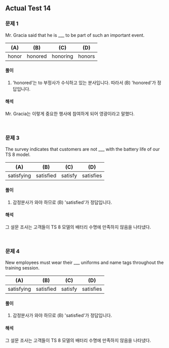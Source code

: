 ## Actual Test 14
### 문제 1
Mr. Gracia said that he is ___ to be part of such an important event.

|(A)|(B)|(C)|(D)|
|---|---|---|---|
|honor|honored|honoring|honors|

#### 풀이 
1. 'honored'는 to 부정사가 수식하고 있는 분사입니다. 따라서 (B) 'honored'가 정답입니다.

#### 해석    
Mr. Gracia는 이렇게 중요한 행사에 참여하게 되어 영광이라고 말했다.

<br>

### 문제 3
The survey indicates that customers are not ___ with the battery life of our TS 8 model.

|(A)|(B)|(C)|(D)|
|---|---|---|---|
|satisfying|satisfied|satisfy|satisfies|

#### 풀이 
1. 감정분사가 와야 하므로 (B) 'satisfied'가 정답입니다.

#### 해석    
그 설문 조사는 고객들이 TS 8 모델의 배터리 수명에 만족하지 않음을 나타냈다.

<br>

### 문제 4
New employees must wear their ___ uniforms and name tags throughout the training session.

|(A)|(B)|(C)|(D)|
|---|---|---|---|
|satisfying|satisfied|satisfy|satisfies|

#### 풀이 
1. 감정분사가 와야 하므로 (B) 'satisfied'가 정답입니다.

#### 해석    
그 설문 조사는 고객들이 TS 8 모델의 배터리 수명에 만족하지 않음을 나타냈다.



